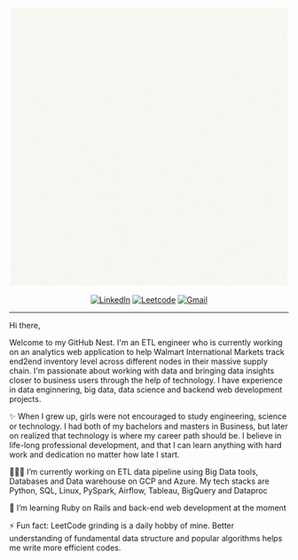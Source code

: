  <div align="center">
  <a href="#">
    <img src="chipmunk@dev.gif">
  </a>
   
  <a href="https://www.linkedin.com/in/anhhchu/" target="_blank"><img alt="LinkedIn" src="https://img.shields.io/badge/LinkedIn-0077B5?style=for-the-badge&logo=linkedin&logoColor=white"></a>
  <a href="https://leetcode.com/jasminmay/" target="_blank"><img alt="Leetcode" src="https://img.shields.io/badge/-LeetCode-FFA116?style=for-the-badge&logo=LeetCode&logoColor=black"></a>
  <a href="mailto:anhhchu12@gmail.com" target="_blank"><img alt="Gmail" src="https://img.shields.io/badge/Gmail-D14836?style=for-the-badge&logo=gmail&logoColor=white"></a>
</div>
<!--   <details>
  <summary>View my GitHub Activity & Stats</summary>

  | | |
|:-------------------------:|:-------------------------:|
|<img width="1604" src="./metrics.svg">  |  <img width="1604" src="./metrics.two.svg">|
  
  </details>
</div> -->


<!-- ~~~~~~~~ OLD Content ~~~~~~~~~~~ -->
<!-- <a href="#"><img width="100%" height="auto" src="https://i.imgur.com/iXuL1HG.png" height="175px"/></a>
<h1 align="center">Hi there! <img src="https://raw.githubusercontent.com/MartinHeinz/MartinHeinz/master/wave.gif" width="30px"> I'm Anh</h1>
<h3 align="center">ETL Engineer | Software Engineer | API | Backend | Data </h3> -->


---
Hi there,

Welcome to my GitHub Nest. I'm an ETL engineer who is currently working on an analytics web application to help Walmart International Markets track end2end inventory level across different nodes in their massive supply chain. I'm passionate about working with data and bringing data insights closer to business users through the help of technology.  I have experience in data enginnering, big data, data science and backend web development projects. 

✨ When I grew up, girls were not encouraged to study engineering, science or technology. I had both of my bachelors and masters in Business, but later on realized that technology is where my career path should be. I believe in life-long professional development, and that I can learn anything with hard work and dedication no matter how late I start.

👩🏻‍💻 I’m currently working on ETL data pipeline using Big Data tools, Databases and Data warehouse on GCP and Azure. My tech stacks are Python, SQL, Linux, PySpark, Airflow, Tableau, BigQuery and Dataproc

🌱 I’m learning Ruby on Rails and back-end web development at the moment

⚡ Fun fact: LeetCode grinding is a daily hobby of mine. Better understanding of fundamental data structure and popular algorithms helps me write more efficient codes. 
